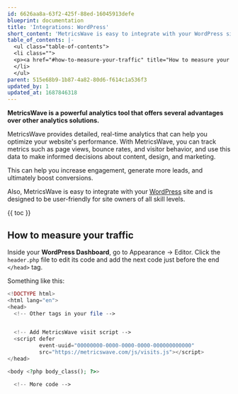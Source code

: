 ```yaml
---
id: 6626aa8a-63f2-425f-88ed-16045913defe
blueprint: documentation
title: 'Integrations: WordPress'
short_content: 'MetricsWave is easy to integrate with your WordPress site and is designed to be user-friendly for site owners of all skill levels.'
table_of_contents: |-
  <ul class="table-of-contents">
  <li class="">
  <p><a href="#how-to-measure-your-traffic" title="How to measure your traffic">How to measure your traffic</a></p>
  </li>
  </ul>
parent: 515e68b9-1b87-4a82-80d6-f614c1a536f3
updated_by: 1
updated_at: 1687846318
---
```

**MetricsWave is a powerful analytics tool that offers several advantages over other analytics solutions.**

MetricsWave provides detailed, real-time analytics that can help you optimize your website's performance. With MetricsWave, you can track metrics such as page views, bounce rates, and visitor behavior, and use this data to make informed decisions about content, design, and marketing. 

This can help you increase engagement, generate more leads, and ultimately boost conversions. 

Also, MetricsWave is easy to integrate with your [WordPress](https://wordpress.org/) site and is designed to be user-friendly for site owners of all skill levels. 

{{ toc }}

## How to measure your traffic

Inside your **WordPress Dashboard**, go to Appearance → Editor. Click the `header.php` file to edit its code and add the next code just before the end `</head>` tag.

Something like this:

```php
<!DOCTYPE html>
<html lang="en">
<head>
  <!-- Other tags in your file -->


  <!-- Add MetricsWave visit script -->
  <script defer
          event-uuid="00000000-0000-0000-0000-000000000000"
          src="https://metricswave.com/js/visits.js"></script>
</head>

<body <?php body_class(); ?>>

  <!-- More code -->
```
